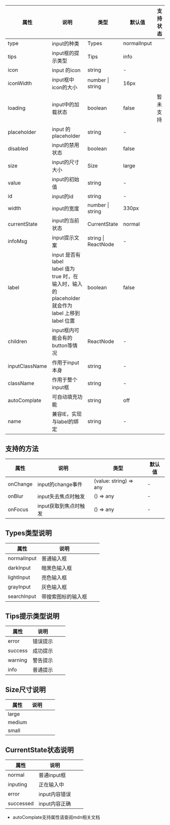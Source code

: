 | 属性           | 说明                                                         | 类型                | 默认值      | 支持状态 |
| -------------- | ------------------------------------------------------------ | ------------------- | ----------- | -------- |
| type           | input的种类                                                  | Types               | normalInput |          |
| tips           | input框的提示类型                                            | Tips                | info        |          |
| icon           | input 的icon                                                 | string              | -           |          |
| iconWidth      | input框中icon的大小                                          | number \| string    | 16px     |          |
| loading        | input中的加载状态                                            | boolean             | false       | 暂未支持 |
| placeholder    | input 的placeholder                                          | string              | -           |          |
| disabled       | input的禁用状态                                              | boolean             | false       |          |
| size           | input的尺寸大小                                              | Size                | large       |          |
| value          | input的初始值                                                | string              | -           |          |
| id             | input的id                                                    | string              | -           |          |
| width          | input的宽度                                                  | number \| string    | 330px      |          |
| currentState   | input的当前状态                                              | CurrentState        | normal      |          |
| infoMsg        | input提示文案                                                | string \| ReactNode | -           |          |
| label          | input 是否有 label <br/>label 值为 true 时，在输入时，输入的 placeholder 就会作为 label 上移到 label 位置 | boolean             | false       |          |
| children       | input框内可能会有的button等情况                              | ReactNode           | -           |          |
| inputClassName       | 作用于input本身                              | string           | -           |          |
| className      | 作用于整个input框                                            | string              | -           |          |
| autoComplate   | 可自动填充功能                                               | string              | off         |          |
| name           | 兼容IE，实现与label的绑定                                    | string              | -           |          |



## 支持的方法

| 属性     | 说明                  | 类型                   | 默认值 |
| -------- | --------------------- | ---------------------- | ------ |
| onChange | input的change事件     | (value: string) => any | -      |
| onBlur   | input失去焦点时触发   | () => any              | -      |
| onFocus  | input获取到焦点时触发 | () => any              | -      |



## Types类型说明

| 属性        | 说明               |      |      |
| ----------- | ------------------ | ---- | ---- |
| normalInput | 普通输入框         |      |      |
| darkInput   | 暗黑色输入框       |      |      |
| lightInput  | 亮色输入框         |      |      |
| grayInput   | 灰色输入框         |      |      |
| searchInput | 带搜索图标的输入框 |      |      |

## Tips提示类型说明

| 属性    | 说明     |      |      |
| ------- | -------- | ---- | ---- |
| error   | 错误提示 |      |      |
| success | 成功提示 |      |      |
| warning | 警告提示 |      |      |
| info    | 普通提示 |      |      |

## Size尺寸说明

| 属性   | 说明 |      |      |
| ------ | ---- | ---- | ---- |
| large  |      |      |      |
| medium |      |      |      |
| small  |      |      |      |

## CurrentState状态说明

| 属性      | 说明          |      |      |
| --------- | ------------- | ---- | ---- |
| normal    | 普通input框   |      |      |
| inputing  | 正在输入中    |      |      |
| error     | input内容错误 |      |      |
| successed | input内容正确 |      |      |

- autoComplate支持属性请查阅mdn相关文档
